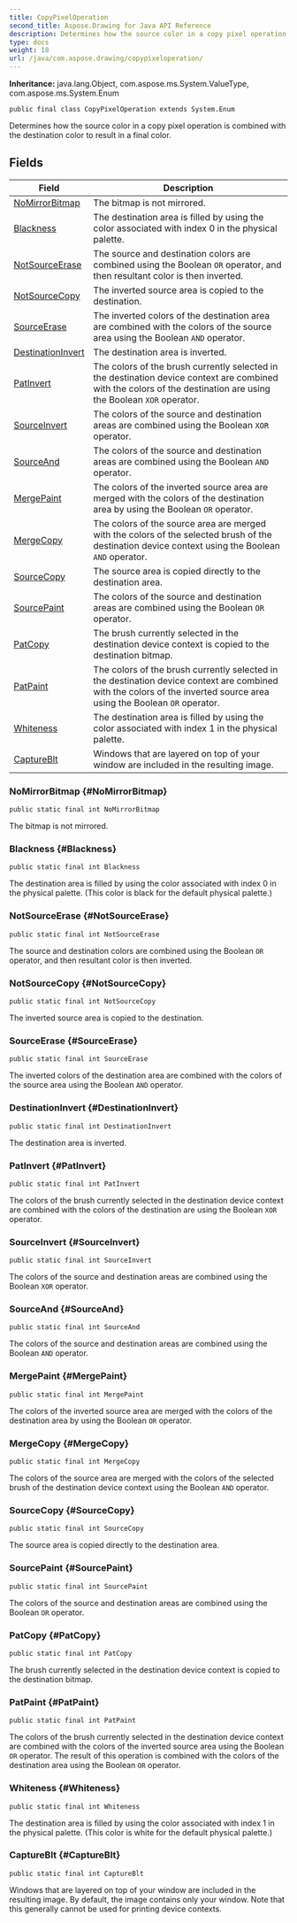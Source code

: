 ```yaml
---
title: CopyPixelOperation
second_title: Aspose.Drawing for Java API Reference
description: Determines how the source color in a copy pixel operation is combined with the destination color to result in a final color.
type: docs
weight: 18
url: /java/com.aspose.drawing/copypixeloperation/
---
```

**Inheritance:**
java.lang.Object, com.aspose.ms.System.ValueType, com.aspose.ms.System.Enum
```
public final class CopyPixelOperation extends System.Enum
```

Determines how the source color in a copy pixel operation is combined with the destination color to result in a final color.
## Fields

| Field | Description |
| --- | --- |
| [NoMirrorBitmap](#NoMirrorBitmap) | The bitmap is not mirrored. |
| [Blackness](#Blackness) | The destination area is filled by using the color associated with index 0 in the physical palette. |
| [NotSourceErase](#NotSourceErase) | The source and destination colors are combined using the Boolean `OR` operator, and then resultant color is then inverted. |
| [NotSourceCopy](#NotSourceCopy) | The inverted source area is copied to the destination. |
| [SourceErase](#SourceErase) | The inverted colors of the destination area are combined with the colors of the source area using the Boolean `AND` operator. |
| [DestinationInvert](#DestinationInvert) | The destination area is inverted. |
| [PatInvert](#PatInvert) | The colors of the brush currently selected in the destination device context are combined with the colors of the destination are using the Boolean `XOR` operator. |
| [SourceInvert](#SourceInvert) | The colors of the source and destination areas are combined using the Boolean `XOR` operator. |
| [SourceAnd](#SourceAnd) | The colors of the source and destination areas are combined using the Boolean `AND` operator. |
| [MergePaint](#MergePaint) | The colors of the inverted source area are merged with the colors of the destination area by using the Boolean `OR` operator. |
| [MergeCopy](#MergeCopy) | The colors of the source area are merged with the colors of the selected brush of the destination device context using the Boolean `AND` operator. |
| [SourceCopy](#SourceCopy) | The source area is copied directly to the destination area. |
| [SourcePaint](#SourcePaint) | The colors of the source and destination areas are combined using the Boolean `OR` operator. |
| [PatCopy](#PatCopy) | The brush currently selected in the destination device context is copied to the destination bitmap. |
| [PatPaint](#PatPaint) | The colors of the brush currently selected in the destination device context are combined with the colors of the inverted source area using the Boolean `OR` operator. |
| [Whiteness](#Whiteness) | The destination area is filled by using the color associated with index 1 in the physical palette. |
| [CaptureBlt](#CaptureBlt) | Windows that are layered on top of your window are included in the resulting image. |
### NoMirrorBitmap {#NoMirrorBitmap}
```
public static final int NoMirrorBitmap
```


The bitmap is not mirrored.

### Blackness {#Blackness}
```
public static final int Blackness
```


The destination area is filled by using the color associated with index 0 in the physical palette. (This color is black for the default physical palette.)

### NotSourceErase {#NotSourceErase}
```
public static final int NotSourceErase
```


The source and destination colors are combined using the Boolean `OR` operator, and then resultant color is then inverted.

### NotSourceCopy {#NotSourceCopy}
```
public static final int NotSourceCopy
```


The inverted source area is copied to the destination.

### SourceErase {#SourceErase}
```
public static final int SourceErase
```


The inverted colors of the destination area are combined with the colors of the source area using the Boolean `AND` operator.

### DestinationInvert {#DestinationInvert}
```
public static final int DestinationInvert
```


The destination area is inverted.

### PatInvert {#PatInvert}
```
public static final int PatInvert
```


The colors of the brush currently selected in the destination device context are combined with the colors of the destination are using the Boolean `XOR` operator.

### SourceInvert {#SourceInvert}
```
public static final int SourceInvert
```


The colors of the source and destination areas are combined using the Boolean `XOR` operator.

### SourceAnd {#SourceAnd}
```
public static final int SourceAnd
```


The colors of the source and destination areas are combined using the Boolean `AND` operator.

### MergePaint {#MergePaint}
```
public static final int MergePaint
```


The colors of the inverted source area are merged with the colors of the destination area by using the Boolean `OR` operator.

### MergeCopy {#MergeCopy}
```
public static final int MergeCopy
```


The colors of the source area are merged with the colors of the selected brush of the destination device context using the Boolean `AND` operator.

### SourceCopy {#SourceCopy}
```
public static final int SourceCopy
```


The source area is copied directly to the destination area.

### SourcePaint {#SourcePaint}
```
public static final int SourcePaint
```


The colors of the source and destination areas are combined using the Boolean `OR` operator.

### PatCopy {#PatCopy}
```
public static final int PatCopy
```


The brush currently selected in the destination device context is copied to the destination bitmap.

### PatPaint {#PatPaint}
```
public static final int PatPaint
```


The colors of the brush currently selected in the destination device context are combined with the colors of the inverted source area using the Boolean `OR` operator. The result of this operation is combined with the colors of the destination area using the Boolean `OR` operator.

### Whiteness {#Whiteness}
```
public static final int Whiteness
```


The destination area is filled by using the color associated with index 1 in the physical palette. (This color is white for the default physical palette.)

### CaptureBlt {#CaptureBlt}
```
public static final int CaptureBlt
```


Windows that are layered on top of your window are included in the resulting image. By default, the image contains only your window. Note that this generally cannot be used for printing device contexts.

